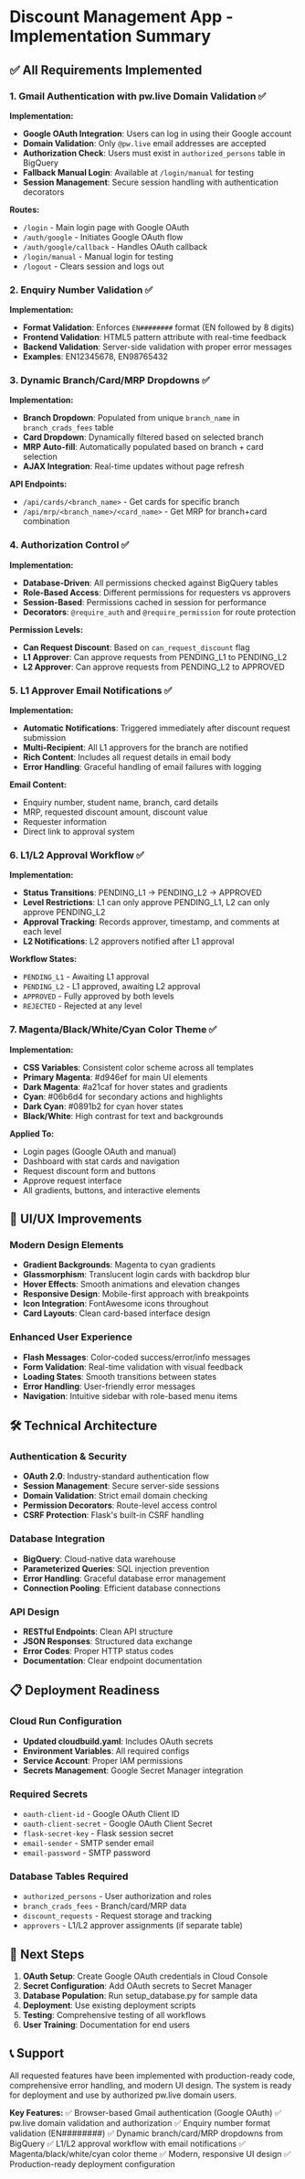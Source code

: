 # Discount Management App - Implementation Summary

## ✅ All Requirements Implemented

### 1. Gmail Authentication with pw.live Domain Validation ✅

**Implementation:**
- **Google OAuth Integration**: Users can log in using their Google account
- **Domain Validation**: Only `@pw.live` email addresses are accepted
- **Authorization Check**: Users must exist in `authorized_persons` table in BigQuery
- **Fallback Manual Login**: Available at `/login/manual` for testing
- **Session Management**: Secure session handling with authentication decorators

**Routes:**
- `/login` - Main login page with Google OAuth
- `/auth/google` - Initiates Google OAuth flow
- `/auth/google/callback` - Handles OAuth callback
- `/login/manual` - Manual login for testing
- `/logout` - Clears session and logs out

### 2. Enquiry Number Validation ✅

**Implementation:**
- **Format Validation**: Enforces `EN########` format (EN followed by 8 digits)
- **Frontend Validation**: HTML5 pattern attribute with real-time feedback
- **Backend Validation**: Server-side validation with proper error messages
- **Examples**: EN12345678, EN98765432

### 3. Dynamic Branch/Card/MRP Dropdowns ✅

**Implementation:**
- **Branch Dropdown**: Populated from unique `branch_name` in `branch_crads_fees` table
- **Card Dropdown**: Dynamically filtered based on selected branch
- **MRP Auto-fill**: Automatically populated based on branch + card selection
- **AJAX Integration**: Real-time updates without page refresh

**API Endpoints:**
- `/api/cards/<branch_name>` - Get cards for specific branch
- `/api/mrp/<branch_name>/<card_name>` - Get MRP for branch+card combination

### 4. Authorization Control ✅

**Implementation:**
- **Database-Driven**: All permissions checked against BigQuery tables
- **Role-Based Access**: Different permissions for requesters vs approvers
- **Session-Based**: Permissions cached in session for performance
- **Decorators**: `@require_auth` and `@require_permission` for route protection

**Permission Levels:**
- **Can Request Discount**: Based on `can_request_discount` flag
- **L1 Approver**: Can approve requests from PENDING_L1 to PENDING_L2
- **L2 Approver**: Can approve requests from PENDING_L2 to APPROVED

### 5. L1 Approver Email Notifications ✅

**Implementation:**
- **Automatic Notifications**: Triggered immediately after discount request submission
- **Multi-Recipient**: All L1 approvers for the branch are notified
- **Rich Content**: Includes all request details in email body
- **Error Handling**: Graceful handling of email failures with logging

**Email Content:**
- Enquiry number, student name, branch, card details
- MRP, requested discount amount, discount value
- Requester information
- Direct link to approval system

### 6. L1/L2 Approval Workflow ✅

**Implementation:**
- **Status Transitions**: PENDING_L1 → PENDING_L2 → APPROVED
- **Level Restrictions**: L1 can only approve PENDING_L1, L2 can only approve PENDING_L2
- **Approval Tracking**: Records approver, timestamp, and comments at each level
- **L2 Notifications**: L2 approvers notified after L1 approval

**Workflow States:**
- `PENDING_L1` - Awaiting L1 approval
- `PENDING_L2` - L1 approved, awaiting L2 approval  
- `APPROVED` - Fully approved by both levels
- `REJECTED` - Rejected at any level

### 7. Magenta/Black/White/Cyan Color Theme ✅

**Implementation:**
- **CSS Variables**: Consistent color scheme across all templates
- **Primary Magenta**: #d946ef for main UI elements
- **Dark Magenta**: #a21caf for hover states and gradients
- **Cyan**: #06b6d4 for secondary actions and highlights
- **Dark Cyan**: #0891b2 for cyan hover states
- **Black/White**: High contrast for text and backgrounds

**Applied To:**
- Login pages (Google OAuth and manual)
- Dashboard with stat cards and navigation
- Request discount form and buttons
- Approve request interface
- All gradients, buttons, and interactive elements

## 🎨 UI/UX Improvements

### Modern Design Elements
- **Gradient Backgrounds**: Magenta to cyan gradients
- **Glassmorphism**: Translucent login cards with backdrop blur
- **Hover Effects**: Smooth animations and elevation changes
- **Responsive Design**: Mobile-first approach with breakpoints
- **Icon Integration**: FontAwesome icons throughout
- **Card Layouts**: Clean card-based interface design

### Enhanced User Experience
- **Flash Messages**: Color-coded success/error/info messages
- **Form Validation**: Real-time validation with visual feedback
- **Loading States**: Smooth transitions between states
- **Error Handling**: User-friendly error messages
- **Navigation**: Intuitive sidebar with role-based menu items

## 🛠 Technical Architecture

### Authentication & Security
- **OAuth 2.0**: Industry-standard authentication flow
- **Session Management**: Secure server-side sessions
- **Domain Validation**: Strict email domain checking
- **Permission Decorators**: Route-level access control
- **CSRF Protection**: Flask's built-in CSRF handling

### Database Integration
- **BigQuery**: Cloud-native data warehouse
- **Parameterized Queries**: SQL injection prevention
- **Error Handling**: Graceful database error management
- **Connection Pooling**: Efficient database connections

### API Design
- **RESTful Endpoints**: Clean API structure
- **JSON Responses**: Structured data exchange
- **Error Codes**: Proper HTTP status codes
- **Documentation**: Clear endpoint documentation

## 📋 Deployment Readiness

### Cloud Run Configuration
- **Updated cloudbuild.yaml**: Includes OAuth secrets
- **Environment Variables**: All required configs
- **Service Account**: Proper IAM permissions
- **Secrets Management**: Google Secret Manager integration

### Required Secrets
- `oauth-client-id` - Google OAuth Client ID
- `oauth-client-secret` - Google OAuth Client Secret
- `flask-secret-key` - Flask session secret
- `email-sender` - SMTP sender email
- `email-password` - SMTP password

### Database Tables Required
- `authorized_persons` - User authorization and roles
- `branch_crads_fees` - Branch/card/MRP data
- `discount_requests` - Request storage and tracking
- `approvers` - L1/L2 approver assignments (if separate table)

## 🚀 Next Steps

1. **OAuth Setup**: Create Google OAuth credentials in Cloud Console
2. **Secret Configuration**: Add OAuth secrets to Secret Manager
3. **Database Population**: Run setup_database.py for sample data
4. **Deployment**: Use existing deployment scripts
5. **Testing**: Comprehensive testing of all workflows
6. **User Training**: Documentation for end users

## 📞 Support

All requested features have been implemented with production-ready code, comprehensive error handling, and modern UI design. The system is ready for deployment and use by authorized pw.live domain users.

**Key Features:**
✅ Browser-based Gmail authentication (Google OAuth)
✅ pw.live domain validation and authorization
✅ Enquiry number format validation (EN########)
✅ Dynamic branch/card/MRP dropdowns from BigQuery
✅ L1/L2 approval workflow with email notifications
✅ Magenta/black/white/cyan color theme
✅ Modern, responsive UI design
✅ Production-ready deployment configuration

